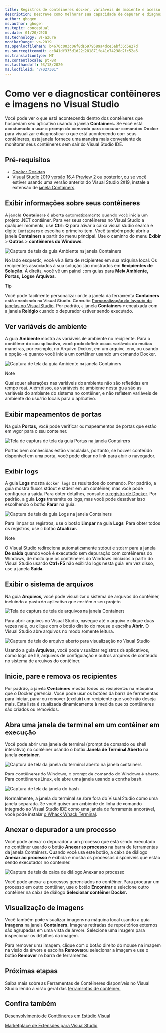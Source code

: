 ```yaml
---
title: Registros de contêineres docker, variáveis de ambiente e acesso ao sistema de arquivos
description: Descreve como melhorar sua capacidade de depurar e diagnosticar seus aplicativos baseados em contêineres no Visual Studio usando uma janela de ferramenta para ver o que está acontecendo dentro dos contêineres que hospedam seu aplicativo.
author: ghogen
ms.author: ghogen
ms.topic: conceptual
ms.date: 01/20/2020
ms.technology: vs-azure
monikerRange: vs-2019
ms.openlocfilehash: b4670c003c06f8d16979589a4dce5abf33d5e27d
ms.sourcegitcommit: cc841df335d1d22d281871fe41e74238d2fc52a6
ms.translationtype: MT
ms.contentlocale: pt-BR
ms.lasthandoff: 03/18/2020
ms.locfileid: "77027301"
---
```

# <a name="how-to-view-and-diagnose-containers-and-images-in-visual-studio"></a>Como ver e diagnosticar contêineres e imagens no Visual Studio

Você pode ver o que está acontecendo dentro dos contêineres que hospedam seu aplicativo usando a janela **Containers.** Se você está acostumado a usar o prompt de comando para executar comandos Docker para visualizar e diagnosticar o que está acontecendo com seus contêineres, esta janela fornece uma maneira mais conveniente de monitorar seus contêineres sem sair do Visual Studio IDE.

## <a name="prerequisites"></a>Pré-requisitos

- [Docker Desktop](https://hub.docker.com/editions/community/docker-ce-desktop-windows)
- [Visual Studio 2019 versão 16.4 Preview 2](https://visualstudio.microsoft.com/downloads) ou posterior, ou se você estiver usando uma versão anterior do Visual Studio 2019, instale a extensão de [janela Containers](https://marketplace.visualstudio.com/items?itemName=ms-azuretools.vs-containers-tools-extensions).

## <a name="view-information-about-your-containers"></a>Exibir informações sobre seus contêineres

A janela **Containers** é aberta automaticamente quando você inicia um projeto .NET contêiner. Para ver seus contêineres no Visual Studio a qualquer momento, use **Ctrl**+**Q** para ativar a caixa visual studio search e digite `Containers` e escolha o primeiro item. Você também pode abrir a janela **Containers** a partir do menu principal. Use o caminho do menu **Exibir** > **Outros** > **contêineres do Windows**.  

![Captura de tela da guia Ambiente na janela Containers](media/view-and-diagnose-containers/container-window.png)

No lado esquerdo, você vê a lista de recipientes em sua máquina local. Os recipientes associados à sua solução são mostrados em **Recipientes de Solução**. À direita, você vê um painel com guias para **Meio Ambiente,** **Portas,** **Logs**e **Arquivos**.

> [!TIP]
> Você pode facilmente personalizar onde a janela da ferramenta **Containers** está encaixada no Visual Studio. Consulte [Personalização de layouts de janelas no Visual Studio](../ide/customizing-window-layouts-in-visual-studio.md). Por padrão, a janela **Containers** é encaixada com a janela **Relógio** quando o depurador estiver sendo executado.

## <a name="view-environment-variables"></a>Ver variáveis de ambiente

A guia **Ambiente** mostra as variáveis de ambiente no recipiente. Para o contêiner do seu aplicativo, você pode definir essas variáveis de muitas maneiras, por exemplo, no Arquivo Docker, em um arquivo .env, ou usando a opção -e quando você inicia um contêiner usando um comando Docker.

![Captura de tela da guia Ambiente na janela Containers](media/view-and-diagnose-containers/containers-environment-vars.png)

> [!NOTE]
> Quaisquer alterações nas variáveis do ambiente não são refletidas em tempo real. Além disso, as variáveis de ambiente nesta guia são as variáveis do ambiente do sistema no contêiner, e não refletem variáveis de ambiente do usuário locais para o aplicativo.

## <a name="view-port-mappings"></a>Exibir mapeamentos de portas

Na guia **Portas,** você pode verificar os mapeamentos de portas que estão em vigor para o seu contêiner.

![Tela de captura de tela da guia Portas na janela Containers](media/view-and-diagnose-containers/containers-ports.png)

Portas bem conhecidas estão vinculadas, portanto, se houver conteúdo disponível em uma porta, você pode clicar no link para abrir o navegador.

## <a name="view-logs"></a>Exibir logs

A guia **Logs** mostra `docker logs` os resultados do comando. Por padrão, a guia mostra fluxos stdout e stderr em um contêiner, mas você pode configurar a saída. Para obter detalhes, consulte [o registro de Docker](https://docs.docker.com/config/containers/logging/).  Por padrão, a guia **Logs** transmite os logs, mas você pode desativar isso escolhendo o botão **Parar** na guia.

![Captura de tela da guia Logs na janela Containers](media/view-and-diagnose-containers/containers-logs.png)

Para limpar os registros, use o botão **Limpar** na guia **Logs.**  Para obter todos os registros, use o botão **Atualizar.**

> [!NOTE]
> O Visual Studio redireciona automaticamente stdout e stderr para a janela **De saída** quando você é executado sem depuração com contêineres do Windows, de modo que os contêineres do Windows iniciados a partir do Visual Studio usando **Ctrl**+**F5** não exibirão logs nesta guia; em vez disso, use a janela **Saída.**

## <a name="view-the-filesystem"></a>Exibir o sistema de arquivos

Na guia **Arquivos,** você pode visualizar o sistema de arquivos do contêiner, incluindo a pasta do aplicativo que contém o seu projeto.

![Tela de captura de tela de arquivos na janela Containers](media/view-and-diagnose-containers/container-filesystem.png)

Para abrir arquivos no Visual Studio, navegue até o arquivo e clique duas vezes nele, ou clique com o botão direito do mouse e escolha **Abrir**. O Visual Studio abre arquivos no modo somente leitura.

![Captura de tela do arquivo aberto para visualização no Visual Studio](media/view-and-diagnose-containers/container-file-open.png)

Usando a guia **Arquivos,** você pode visualizar registros de aplicativos, como logs de IIS, arquivos de configuração e outros arquivos de conteúdo no sistema de arquivos do contêiner.

## <a name="start-stop-and-remove-containers"></a>Inicie, pare e remova os recipientes

Por padrão, a janela **Containers** mostra todos os recipientes na máquina que o Docker gerencia. Você pode usar os botões da barra de ferramentas para iniciar, parar ou remover (excluir) um recipiente que você não deseja mais.  Esta lista é atualizada dinamicamente à medida que os contêineres são criados ou removidos.

## <a name="open-a-terminal-window-in-a-running-container"></a>Abra uma janela de terminal em um contêiner em execução

Você pode abrir uma janela de terminal (prompt de comando ou shell interativo) no contêiner usando o botão **Janela de Terminal Aberto** na janela **container.**

![Captura de tela da janela do terminal aberto na janela containers](media/view-and-diagnose-containers/containers-open-terminal-window.png)

Para contêineres do Windows, o prompt de comando do Windows é aberto. Para contêineres Linux, ele abre uma janela usando a concha bash.

![Captura de tela da janela do bash](media/view-and-diagnose-containers/container-bash-window.png)

Normalmente, a janela do terminal se abre fora do Visual Studio como uma janela separada. Se você quiser um ambiente de linha de comando integrado ao Visual Studio IDE como uma janela de ferramenta ancorável, você pode instalar [o Whack Whack Terminal](https://marketplace.visualstudio.com/items?itemName=DanielGriffen.WhackWhackTerminal).

## <a name="attach-the-debugger-to-a-process"></a>Anexar o depurador a um processo

Você pode anexar o depurador a um processo que está sendo executado no contêiner usando o botão **Anexar ao processo** na barra de ferramentas da janela Containers. Quando você usa este botão, a caixa de diálogo **Anexar ao processo** é exibida e mostra os processos disponíveis que estão sendo executados no contêiner.  

![Captura de tela da caixa de diálogo Anexar ao processo](media/view-and-diagnose-containers/containers-attach-to-process.jpg)

Você pode anexar a processos gerenciados no contêiner. Para procurar um processo em outro contêiner, use o botão **Encontrar** e selecione outro contêiner na caixa de diálogo **Selecionar contêiner Docker.**

## <a name="viewing-images"></a>Visualização de imagens

Você também pode visualizar imagens na máquina local usando a guia **Imagens** na janela **Containers.** Imagens retiradas de repositórios externos são agrupadas em uma vista de árvore. Selecione uma imagem para inspecionar os detalhes da imagem.

Para remover uma imagem, clique com o botão direito do mouse na imagem na visão da árvore e escolha **Remover**ou selecionar a imagem e use o botão **Remover** na barra de ferramentas.

## <a name="next-steps"></a>Próximas etapas

Saiba mais sobre as Ferramentas de Contêineres disponíveis no Visual Studio lendo a visão geral das [ferramentas de contêiner.](overview.md)

## <a name="see-also"></a>Confira também

[Desenvolvimento de Contêineres em Estúdio Visual](/visualstudio/containers)

[Marketplace de Extensões para Visual Studio](https://marketplace.visualstudio.com/)
